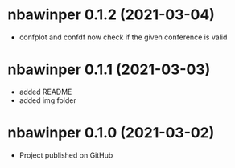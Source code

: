 # nbawinper 0.1.2 (2021-03-04)

* confplot and confdf now check if the given conference is valid

# nbawinper 0.1.1 (2021-03-03)

* added README
* added img folder

# nbawinper 0.1.0 (2021-03-02)

* Project published on GitHub
